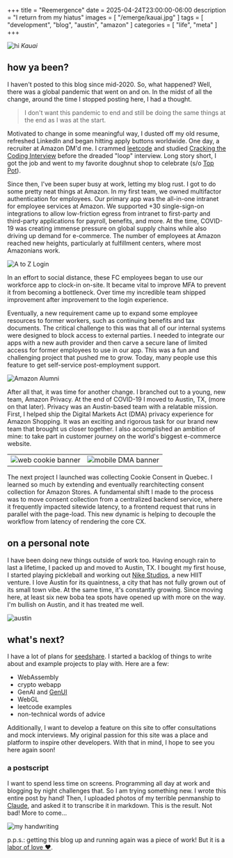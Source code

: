 +++
title = "Reemergence"
date = 2025-04-24T23:00:00-06:00
description = "I return from my hiatus"
images = [ "/emerge/kauai.jpg" ]
tags = [ "development", "blog", "austin", "amazon" ]
categories = [ "life", "meta" ]
+++

![hi](/emerge/kauai.jpg)
_Kauai_

## how ya been?

I haven't posted to this blog since mid-2020. So, what happened? Well, there
was a global pandemic that went on and on. In the midst of all the change,
around the time I stopped posting here, I had a thought.

> I don't want this pandemic to end and still be doing the same things at the end as I was at the start.

Motivated to change in some meaningful way, I dusted off my old resume,
refreshed LinkedIn and began hitting apply buttons worldwide. One day, a
recruiter at Amazon DM'd me. I crammed [leetcode][tech] and studied
[Cracking the Coding Interview][book] before the dreaded "loop" interview.
Long story short, I got the job and went to my favorite doughnut shop to
celebrate (s/o [Top Pot][donut]).

Since then, I've been super busy at work, letting my blog rust. I got to do
some pretty neat things at Amazon. In my first team, we owned multifactor
authentication for employees. Our primary app was the all-in-one intranet
for employee services at Amazon. We supported +30 single-sign-on integrations
to allow low-friction egress from intranet to first-party and third-party
applications for payroll, benefits, and more. At the time, COVID-19 was
creating immense pressure on global supply chains while also driving up
demand for e-commerce. The number of employees at Amazon reached new heights,
particularly at fulfillment centers, where most Amazonians work.

![A to Z Login](/emerge/atoz-login.jpg)

In an effort to social distance, these FC employees began to use our
workforce app to clock-in on-site. It became vital to improve MFA to prevent
it from becoming a bottleneck. Over time my incredible team shipped
improvement after improvement to the login experience.

Eventually, a new requirement came up to expand some employee resources to
former workers, such as continuing benefits and tax documents. The critical
challenge to this was that all of our internal systems were designed to block
access to external parties. I needed to integrate our apps with a new auth
provider and then carve a secure lane of limited access for former employees
to use in our app. This was a fun and challenging project that pushed me to
grow. Today, many people use this feature to get self-service post-employment
support.​​​​​​​​​​​​​​​​

![Amazon Alumni](/emerge/alumni.jpg)

After all that, it was time for another change. I branched out to a young,
new team, Amazon Privacy. At the end of COVID-19 I moved to Austin, TX,
(more on that later). Privacy was an Austin-based team with a relatable
mission. First, I helped ship the Digital Markets Act (DMA) privacy
experience for Amazon Shopping. It was an exciting and rigorous task for our
brand new team that brought us closer together. I also accomplished an
ambition of mine: to take part in customer journey on the world's biggest
e-commerce website.

| | |
|--|-|
| ![web cookie banner](/emerge/banner-web.jpg) | ![mobile DMA banner](/emerge/banner-mobile.jpg) | 

The next project I launched was collecting Cookie Consent in Quebec. I
learned so much by extending and eventually rearchitecting consent collection
for Amazon Stores. A fundamental shift I made to the process was to move
consent collection from a centralized backend service, where it frequently
impacted sitewide latency, to a frontend request that runs in parallel with
the page-load. This new dynamic is helping to decouple the workflow from
latency of rendering the core CX.

## on a personal note

I have been doing new things outside of work too. Having enough rain to last
a lifetime, I packed up and moved to Austin, TX. I bought my first house,
I started playing pickleball and working out [Nike Studios][nike], a new HIIT
venture. I love Austin for its quaintness, a city that has not fully grown
out of its small town vibe. At the same time, it's constantly growing. Since
moving here, at least six new boba tea spots have opened up with more on the
way. I'm bullish on Austin, and it has treated me well.

![austin](/emerge/austin-sketch.jpg)

## what's next?

I have a lot of plans for [seedshare][share]. I started a backlog of things
to write about and example projects to play with. Here are a few:
* WebAssembly
* crypto webapp
* GenAI and [GenUI][v0]
* WebGL
* leetcode examples
* non-technical words of advice

Additionally, I want to develop a feature on this site to offer consultations
and mock interviews. My original passion for this site was a place and
platform to inspire other developers. With that in mind, I hope to see you
here again soon!

### a postscript

I want to spend less time on screens. Programming all day at work and
blogging by night challenges that. So I am trying something new. I wrote
this entire post by hand! Then, I uploaded photos of my terrible penmanship
to [Claude][ai], and asked it to transcribe it in markdown. This is the result.
Not bad! More to come...

![my handwriting](/emerge/notes.jpg)

p.p.s.: getting this blog up and running again was a piece of work! But it is a
[labor of love ♥](https://github.com/kevvurs/seedshare-blog/compare/kevvurs:26a2b6f...kevvurs:f51af7d).

[tech]: https://leetcode.com/problemset/
[book]: https://www.amazon.com/Cracking-Coding-Interview-Programming-Questions/dp/0984782850
[donut]: https://maps.app.goo.gl/iZnYep1bD9rFus3N6
[nike]: https://nikestudios.com/
[share]: https://seedshare.io/
[v0]: https://v0.dev/
[ai]: https://claude.ai/
